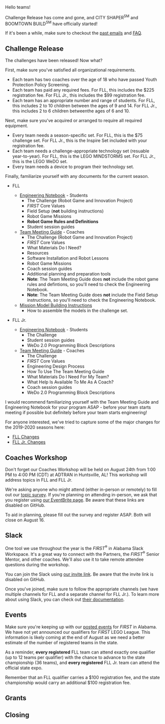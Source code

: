 Hello teams!

Challenge Release has come and gone, and CITY SHAPER<sup>SM</sup> and BOOMTOWN BUILD<sup>SM</sup> have officially started!

If it's been a while, make sure to checkout the [past emails]() and [FAQ]().

## Challenge Release

The challenges have been released! Now what?

First, make sure you've satisfied all organizational requirements.
- Each team has two coaches over the age of 18 who have passed Youth Protection Policy Screening.
- Each team has paid any required fees. For FLL, this includes the \$225 registration fee. For FLL Jr., this includes the \$99 registration fee.
- Each team has an appropriate number and range of students. For FLL, this includes 2 to 10 children between the ages of 9 and 14. For FLL Jr., this includes 2 to 6 children betweenthe ages of 6 and 10.

Next, make sure you've acquired or arranged to require all required equipment.
- Every team needs a season-specific set. For FLL, this is the \$75 challenge set. For FLL Jr., this is the Inspire Set included with your registration fee.
- Each team needs a challenge-appropriate technology set (resuable year-to-year). For FLL, this is the LEGO MINDSTORMS set. For FLL Jr., this is the LEGO WeDO set.
- Every team needs a device to program their technology set.

Finally, familiarize yourself with any documents for the current season.
- FLL
  - [Engineering Notebook]() - Students
    - The Challenge (Robot Game and Innovation Project)
    - *FIRST* Core Values
    - Field Setup (**not** building instructions)
    - Robot Game Missions
    - **Robot Game Rules and Definitions**
    - Student session guides
  - [Team Meeting Guide]() - Coaches
    - The Challenge (Robot Game and Innovation Project)
    - *FIRST* Core Values
    - What Materials Do I Need?
    - Resources
    - Software Installation and Robot Lessons
    - Robot Game Missions
    - Coach session guides
    - Additional planning and preparation tools
    - **Note**: The Team Meeting Guide does **not** include the robot game rules and defintions, so you'll need to check the Engineering Notebook.
    - **Note**: The Team Meeting Guide does **not** include the Field Setup instructions, so you'll need to check the Engineering Notebook.
  - [Mission Model Building Instructions]()
    - How to assemble the models in the challenge set.

- FLL Jr.
  - [Engineering Notebook]() - Students
    - The Challenge
    - Student session guides
    - WeDo 2.0 Programming Block Descriptions
  - [Team Meeting Guide]() - Coaches
    - The Challenge
    - *FIRST* Core Values
    - Engineering Design Process
    - How To Use The Team Meeting Guide
    - What Materials Do I Need For My Team?
    - What Help Is Available To Me As A Coach?
    - Coach session guides
    - WeDo 2.0 Programming Block Descriptions

I would recommend familiarizing yourself with the Team Meeting Guide and Engineering Notebook for your program ASAP - before your team starts meeting if possible but definitely before your team starts engineering!

For anyone interested, we've tried to capture some of the major changes for the 2019-2020 seasons here:
- [FLL Changes]()
- [FLL Jr. Changes]()


## Coaches Workshop

Don't forget our Coaches Workshop will be held on August 24th from 1:00 PM to 4:00 PM (CDT) at ADTRAN in Huntsville, AL! This workshop will address topics in FLL and FLL Jr.

We're asking anyone who might attend (either in-person or remotely) to fill out our [topic survey](). If you're planning on attending in-person, we ask that you register using [our EventBrite page](). Be aware that these links are disabled on GitHub.

To aid in planning, please fill out the survey and register ASAP. Both will close on August 16.


## Slack

One tool we use throughout the year is the *FIRST*<sup>&reg;</sup> in Alabama Slack Workspace. It's a great way to connect with the Partners, the *FIRST*<sup>&reg;</sup> Senior Mentor, and other coaches. We'll also use it to take remote attendee questions during the workshop.

You can join the Slack using [our invite link](). Be aware that the invite link is disabled on GitHub.

Once you've joined, make sure to follow the appropriate channels (we have multiple channels for FLL and a separate channel for FLL Jr.). To learn more about using Slack, you can check out [their documentation]().


## Events

Make sure you're keeping up with our [posted events]() for *FIRST* in Alabama. We have not yet announced our qualifiers for *FIRST* LEGO League. This information is likely coming at the end of August as we need a better estimate of the number of registered teams in the state.

As a reminder, **every registered** FLL team can attend exactly one qualifier (up to 12 teams per qualifier) with the chance to advance to the state championship (36 teams), and **every registered** FLL Jr. team can attend the official state expo.

Remember that an FLL qualifier carries a \$100 registration fee, and the state championship would carry an additional \$100 registration fee.


## Grants


## Closing